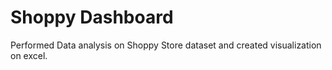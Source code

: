 # Shoppy Dashboard
 Performed Data analysis on Shoppy Store dataset and created visualization on excel.
